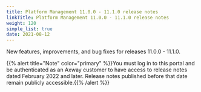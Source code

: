 ```yaml
---
title: Platform Management 11.0.0 - 11.1.0 release notes
linkTitle: Platform Management 11.0.0 - 11.1.0 release notes
weight: 120
simple_list: true
date: 2021-08-12
---
```

New features, improvements, and bug fixes for releases 11.0.0 - 11.1.0.

{{% alert title="Note" color="primary" %}}You must log in to this portal and be authenticated as an Axway customer to have access to release notes dated February 2022 and later. Release notes published before that date remain publicly accessible.{{% /alert %}}
